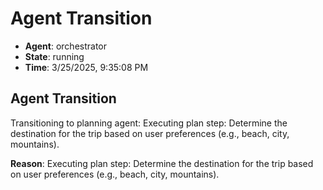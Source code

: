 # Agent Transition

- **Agent**: orchestrator
- **State**: running
- **Time**: 3/25/2025, 9:35:08 PM

## Agent Transition

Transitioning to planning agent: Executing plan step: Determine the destination for the trip based on user preferences (e.g., beach, city, mountains).

**Reason**: Executing plan step: Determine the destination for the trip based on user preferences (e.g., beach, city, mountains).

